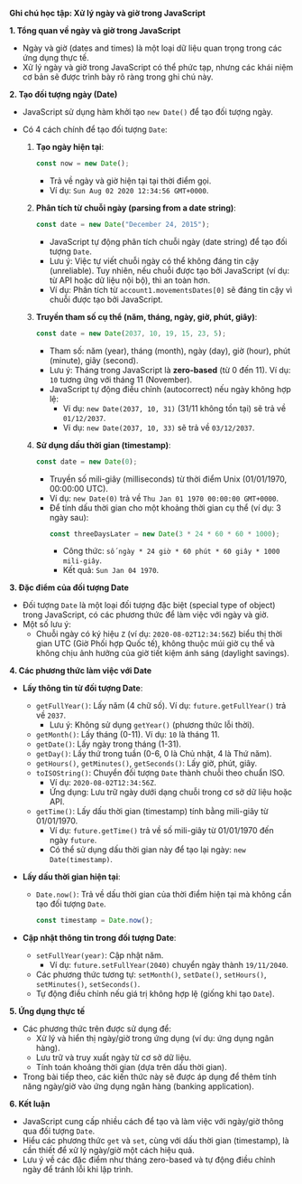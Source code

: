**Ghi chú học tập: Xử lý ngày và giờ trong JavaScript**

**1. Tổng quan về ngày và giờ trong JavaScript**

- Ngày và giờ (dates and times) là một loại dữ liệu quan trọng trong các ứng dụng thực tế.
- Xử lý ngày và giờ trong JavaScript có thể phức tạp, nhưng các khái niệm cơ bản sẽ được trình bày rõ ràng trong ghi chú này.

**2. Tạo đối tượng ngày (Date)**

- JavaScript sử dụng hàm khởi tạo `new Date()` để tạo đối tượng ngày.
- Có 4 cách chính để tạo đối tượng `Date`:

  1. **Tạo ngày hiện tại**:

     ```javascript
     const now = new Date();
     ```

     - Trả về ngày và giờ hiện tại tại thời điểm gọi.
     - Ví dụ: `Sun Aug 02 2020 12:34:56 GMT+0000`.

  2. **Phân tích từ chuỗi ngày (parsing from a date string)**:

     ```javascript
     const date = new Date("December 24, 2015");
     ```

     - JavaScript tự động phân tích chuỗi ngày (date string) để tạo đối tượng `Date`.
     - Lưu ý: Việc tự viết chuỗi ngày có thể không đáng tin cậy (unreliable). Tuy nhiên, nếu chuỗi được tạo bởi JavaScript (ví dụ: từ API hoặc dữ liệu nội bộ), thì an toàn hơn.
     - Ví dụ: Phân tích từ `account1.movementsDates[0]` sẽ đáng tin cậy vì chuỗi được tạo bởi JavaScript.

  3. **Truyền tham số cụ thể (năm, tháng, ngày, giờ, phút, giây)**:

     ```javascript
     const date = new Date(2037, 10, 19, 15, 23, 5);
     ```

     - Tham số: năm (year), tháng (month), ngày (day), giờ (hour), phút (minute), giây (second).
     - Lưu ý: Tháng trong JavaScript là **zero-based** (từ 0 đến 11). Ví dụ: `10` tương ứng với tháng 11 (November).
     - JavaScript tự động điều chỉnh (autocorrect) nếu ngày không hợp lệ:
       - Ví dụ: `new Date(2037, 10, 31)` (31/11 không tồn tại) sẽ trả về `01/12/2037`.
       - Ví dụ: `new Date(2037, 10, 33)` sẽ trả về `03/12/2037`.

  4. **Sử dụng dấu thời gian (timestamp)**:
     ```javascript
     const date = new Date(0);
     ```
     - Truyền số mili-giây (milliseconds) từ thời điểm Unix (01/01/1970, 00:00:00 UTC).
     - Ví dụ: `new Date(0)` trả về `Thu Jan 01 1970 00:00:00 GMT+0000`.
     - Để tính dấu thời gian cho một khoảng thời gian cụ thể (ví dụ: 3 ngày sau):
       ```javascript
       const threeDaysLater = new Date(3 * 24 * 60 * 60 * 1000);
       ```
       - Công thức: `số ngày * 24 giờ * 60 phút * 60 giây * 1000 mili-giây`.
       - Kết quả: `Sun Jan 04 1970`.

**3. Đặc điểm của đối tượng Date**

- Đối tượng `Date` là một loại đối tượng đặc biệt (special type of object) trong JavaScript, có các phương thức để làm việc với ngày và giờ.
- Một số lưu ý:
  - Chuỗi ngày có ký hiệu `Z` (ví dụ: `2020-08-02T12:34:56Z`) biểu thị thời gian UTC (Giờ Phối hợp Quốc tế), không thuộc múi giờ cụ thể và không chịu ảnh hưởng của giờ tiết kiệm ánh sáng (daylight savings).

**4. Các phương thức làm việc với Date**

- **Lấy thông tin từ đối tượng Date**:

  - `getFullYear()`: Lấy năm (4 chữ số). Ví dụ: `future.getFullYear()` trả về `2037`.
    - Lưu ý: Không sử dụng `getYear()` (phương thức lỗi thời).
  - `getMonth()`: Lấy tháng (0-11). Ví dụ: `10` là tháng 11.
  - `getDate()`: Lấy ngày trong tháng (1-31).
  - `getDay()`: Lấy thứ trong tuần (0-6, 0 là Chủ nhật, 4 là Thứ năm).
  - `getHours()`, `getMinutes()`, `getSeconds()`: Lấy giờ, phút, giây.
  - `toISOString()`: Chuyển đối tượng `Date` thành chuỗi theo chuẩn ISO.
    - Ví dụ: `2020-08-02T12:34:56Z`.
    - Ứng dụng: Lưu trữ ngày dưới dạng chuỗi trong cơ sở dữ liệu hoặc API.
  - `getTime()`: Lấy dấu thời gian (timestamp) tính bằng mili-giây từ 01/01/1970.
    - Ví dụ: `future.getTime()` trả về số mili-giây từ 01/01/1970 đến ngày `future`.
    - Có thể sử dụng dấu thời gian này để tạo lại ngày: `new Date(timestamp)`.

- **Lấy dấu thời gian hiện tại**:

  - `Date.now()`: Trả về dấu thời gian của thời điểm hiện tại mà không cần tạo đối tượng `Date`.
    ```javascript
    const timestamp = Date.now();
    ```

- **Cập nhật thông tin trong đối tượng Date**:
  - `setFullYear(year)`: Cập nhật năm.
    - Ví dụ: `future.setFullYear(2040)` chuyển ngày thành `19/11/2040`.
  - Các phương thức tương tự: `setMonth()`, `setDate()`, `setHours()`, `setMinutes()`, `setSeconds()`.
  - Tự động điều chỉnh nếu giá trị không hợp lệ (giống khi tạo `Date`).

**5. Ứng dụng thực tế**

- Các phương thức trên được sử dụng để:
  - Xử lý và hiển thị ngày/giờ trong ứng dụng (ví dụ: ứng dụng ngân hàng).
  - Lưu trữ và truy xuất ngày từ cơ sở dữ liệu.
  - Tính toán khoảng thời gian (dựa trên dấu thời gian).
- Trong bài tiếp theo, các kiến thức này sẽ được áp dụng để thêm tính năng ngày/giờ vào ứng dụng ngân hàng (banking application).

**6. Kết luận**

- JavaScript cung cấp nhiều cách để tạo và làm việc với ngày/giờ thông qua đối tượng `Date`.
- Hiểu các phương thức `get` và `set`, cùng với dấu thời gian (timestamp), là cần thiết để xử lý ngày/giờ một cách hiệu quả.
- Lưu ý về các đặc điểm như tháng zero-based và tự động điều chỉnh ngày để tránh lỗi khi lập trình.
